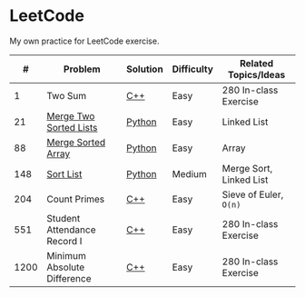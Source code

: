 # LeetCode

My own practice for LeetCode exercise.

| #   | Problem                                                                         | Solution   | Difficulty | Related Topics/Ideas |
| --- | ------------------------------------------------------------------------------- | ---------- | ---------- | -------------------- |
| 1  | Two Sum        | [C++](https://github.com/PeterQiu0516/LeetCode/blob/master/VE280_InClassEx/1.two-sum.cpp) | Easy       | 280 In-class Exercise
| 21  | [Merge Two Sorted Lists](https://leetcode.com/problems/merge-two-sorted-lists/) | [Python](https://github.com/PeterQiu0516/LeetCode/tree/master/Top%20100%20Liked%20Questions) | Easy       | Linked List          |
| 88  | [Merge Sorted Array](https://leetcode.com/problems/merge-sorted-array/)         | [Python](https://github.com/PeterQiu0516/LeetCode/blob/master/Random%20Walk/88.%20Merged%20Sorted%20Array.md) | Easy       | Array                |
| 148  | [Sort List](https://leetcode.com/problems/sort-list/)         | [Python](https://github.com/PeterQiu0516/LeetCode/blob/master/Top%20100%20Liked%20Questions/148.%20Sort%20List.md) | Medium       | Merge Sort, Linked List                |
| 204  | Count Primes        | [C++](https://github.com/PeterQiu0516/LeetCode/blob/master/Random%20Walk/204.count-primes.cpp) | Easy       | Sieve of Euler, `O(n)`
| 551  | Student Attendance Record I       | [C++](https://github.com/PeterQiu0516/LeetCode/blob/master/VE280_InClassEx/551.student-attendance-record-i.cpp) | Easy       | 280 In-class Exercise
| 1200  | Minimum Absolute Difference       | [C++](https://github.com/PeterQiu0516/LeetCode/blob/master/VE280_InClassEx/1200.minimum-absolute-difference) | Easy       | 280 In-class Exercise

